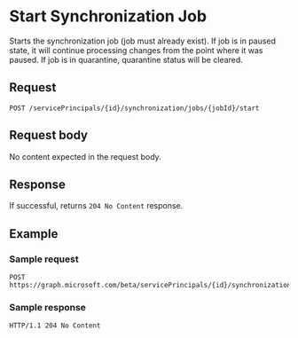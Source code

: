# Start Synchronization Job

Starts the synchronization job (job must already exist). If job is in paused state, it will continue processing changes from the point where it was paused. If job is in quarantine, quarantine status will be cleared.

## Request

```http
POST /servicePrincipals/{id}/synchronization/jobs/{jobId}/start
```

## Request body

No content expected in the request body.

## Response

If successful, returns `204 No Content` response.

## Example

### Sample request

```http
POST https://graph.microsoft.com/beta/servicePrincipals/{id}/synchronization/jobs/{jobId}/start
```

### Sample response

```http
HTTP/1.1 204 No Content
```
